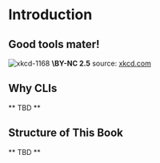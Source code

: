 # Introduction

## Good tools mater!
![xkcd-1168](https://imgs.xkcd.com/comics/tar.png)
**\BY\-NC 2.5** source: [xkcd.com](https://xkcd.com/1168/)

## Why CLIs
** TBD **

## Structure of This Book
** TBD **

